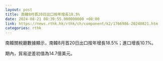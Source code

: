 ```yaml
---
layout: post
title: 南韓8月首20日出口按年增長18.5%
date: 2024-08-21 08:39:55.000000000 +08:00
link: https://news.rthk.hk/rthk/ch/component/k2/1766986-20240821.htm
categories: rthk
---
```


南韓關稅廳數據顯示，南韓8月首20日出口按年增長18.5%；進口增長10.1%。

期內，貿易逆差初值為14.7億美元。
